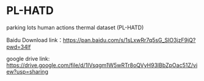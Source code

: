 # PL-HATD
parking lots human actions thermal dataset (PL-HATD)

Baidu Download
link：https://pan.baidu.com/s/1sLxwRr7q5sG_SIO3jzF9jQ?pwd=34lf 

google drive
link: https://drive.google.com/file/d/1IVsqgm1W5wRTr8oQVyH93lBbZpOac51Z/view?usp=sharing
